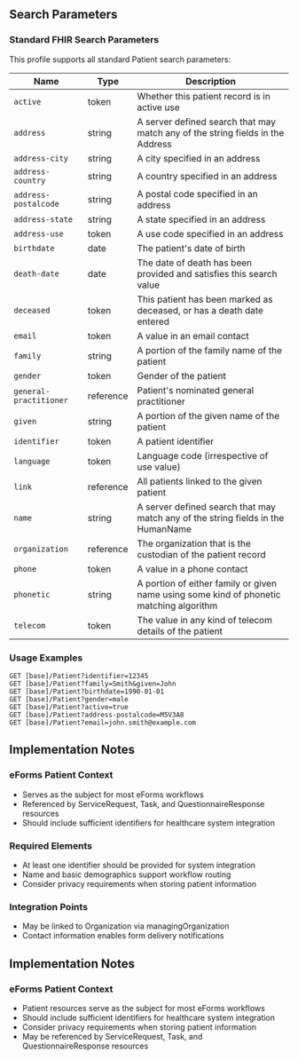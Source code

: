 ## Search Parameters

### Standard FHIR Search Parameters

This profile supports all standard Patient search parameters:

| Name | Type | Description |
|------|------|-------------|
| `active` | token | Whether this patient record is in active use |
| `address` | string | A server defined search that may match any of the string fields in the Address |
| `address-city` | string | A city specified in an address |
| `address-country` | string | A country specified in an address |
| `address-postalcode` | string | A postal code specified in an address |
| `address-state` | string | A state specified in an address |
| `address-use` | token | A use code specified in an address |
| `birthdate` | date | The patient's date of birth |
| `death-date` | date | The date of death has been provided and satisfies this search value |
| `deceased` | token | This patient has been marked as deceased, or has a death date entered |
| `email` | token | A value in an email contact |
| `family` | string | A portion of the family name of the patient |
| `gender` | token | Gender of the patient |
| `general-practitioner` | reference | Patient's nominated general practitioner |
| `given` | string | A portion of the given name of the patient |
| `identifier` | token | A patient identifier |
| `language` | token | Language code (irrespective of use value) |
| `link` | reference | All patients linked to the given patient |
| `name` | string | A server defined search that may match any of the string fields in the HumanName |
| `organization` | reference | The organization that is the custodian of the patient record |
| `phone` | token | A value in a phone contact |
| `phonetic` | string | A portion of either family or given name using some kind of phonetic matching algorithm |
| `telecom` | token | The value in any kind of telecom details of the patient |

### Usage Examples

```
GET [base]/Patient?identifier=12345
GET [base]/Patient?family=Smith&given=John
GET [base]/Patient?birthdate=1990-01-01
GET [base]/Patient?gender=male
GET [base]/Patient?active=true
GET [base]/Patient?address-postalcode=M5V3A8
GET [base]/Patient?email=john.smith@example.com
```

## Implementation Notes

### eForms Patient Context
- Serves as the subject for most eForms workflows
- Referenced by ServiceRequest, Task, and QuestionnaireResponse resources
- Should include sufficient identifiers for healthcare system integration

### Required Elements
- At least one identifier should be provided for system integration
- Name and basic demographics support workflow routing
- Consider privacy requirements when storing patient information

### Integration Points
- May be linked to Organization via managingOrganization
- Contact information enables form delivery notifications

## Implementation Notes

### eForms Patient Context
- Patient resources serve as the subject for most eForms workflows
- Should include sufficient identifiers for healthcare system integration
- Consider privacy requirements when storing patient information
- May be referenced by ServiceRequest, Task, and QuestionnaireResponse resources